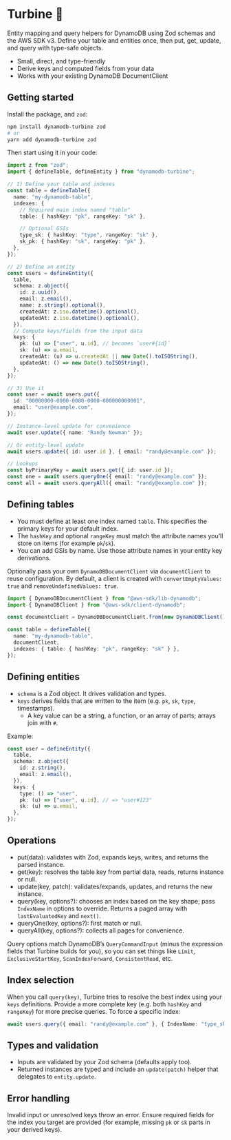# Turbine 🪭

Entity mapping and query helpers for DynamoDB using Zod schemas and the AWS SDK v3. Define your table and entities once, then put, get, update, and query with type-safe objects.

- Small, direct, and type-friendly
- Derive keys and computed fields from your data
- Works with your existing DynamoDB DocumentClient

## Getting started

Install the package, and `zod`:

```sh
npm install dynamodb-turbine zod
# or
yarn add dynamodb-turbine zod
```

Then start using it in your code:

```ts
import z from "zod";
import { defineTable, defineEntity } from "dynamodb-turbine";

// 1) Define your table and indexes
const table = defineTable({
  name: "my-dynamodb-table",
  indexes: {
    // Required main index named "table"
    table: { hashKey: "pk", rangeKey: "sk" },

    // Optional GSIs
    type_sk: { hashKey: "type", rangeKey: "sk" },
    sk_pk: { hashKey: "sk", rangeKey: "pk" },
  },
});

// 2) Define an entity
const users = defineEntity({
  table,
  schema: z.object({
    id: z.uuid(),
    email: z.email(),
    name: z.string().optional(),
    createdAt: z.iso.datetime().optional(),
    updatedAt: z.iso.datetime().optional(),
  }),
  // Compute keys/fields from the input data
  keys: {
    pk: (u) => ["user", u.id], // becomes `user#{id}`
    sk: (u) => u.email,
    createdAt: (u) => u.createdAt || new Date().toISOString(),
    updatedAt: () => new Date().toISOString(),
  },
});

// 3) Use it
const user = await users.put({
  id: "00000000-0000-0000-0000-000000000001",
  email: "user@example.com",
});

// Instance-level update for convenience
await user.update({ name: "Randy Newman" });

// Or entity-level update
await users.update({ id: user.id }, { email: "randy@example.com" });

// Lookups
const byPrimaryKey = await users.get({ id: user.id });
const one = await users.queryOne({ email: "randy@example.com" });
const all = await users.queryAll({ email: "randy@example.com" });
```

## Defining tables

- You must define at least one index named `table`. This specifies the primary keys for your default index.
- The `hashKey` and optional `rangeKey` must match the attribute names you’ll store on items (for example `pk`/`sk`).
- You can add GSIs by name. Use those attribute names in your entity key derivations.

Optionally pass your own `DynamoDBDocumentClient` via `documentClient` to reuse configuration. By default, a client is created with `convertEmptyValues: true` and `removeUndefinedValues: true`.

```ts
import { DynamoDBDocumentClient } from "@aws-sdk/lib-dynamodb";
import { DynamoDBClient } from "@aws-sdk/client-dynamodb";

const documentClient = DynamoDBDocumentClient.from(new DynamoDBClient());

const table = defineTable({
  name: "my-dynamodb-table",
  documentClient,
  indexes: { table: { hashKey: "pk", rangeKey: "sk" } },
});
```

## Defining entities

- `schema` is a Zod object. It drives validation and types.
- `keys` derives fields that are written to the item (e.g. `pk`, `sk`, `type`, timestamps).
    - A key value can be a string, a function, or an array of parts; arrays join with `#`.

Example:

```ts
const user = defineEntity({
  table,
  schema: z.object({
    id: z.string(),
    email: z.email(),
  }),
  keys: {
    type: () => "user",
    pk: (u) => ["user", u.id], // => "user#123"
    sk: (u) => u.email,
  },
});
```

## Operations

- put(data): validates with Zod, expands keys, writes, and returns the parsed instance.
- get(key): resolves the table key from partial data, reads, returns instance or null.
- update(key, patch): validates/expands, updates, and returns the new instance.
- query(key, options?): chooses an index based on the key shape; pass `IndexName` in options to override. Returns a paged array with `lastEvaluatedKey` and `next()`.
- queryOne(key, options?): first match or null.
- queryAll(key, options?): collects all pages for convenience.

Query options match DynamoDB’s `QueryCommandInput` (minus the expression fields that Turbine builds for you), so you can set things like `Limit`, `ExclusiveStartKey`, `ScanIndexForward`, `ConsistentRead`, etc.

## Index selection

When you call `query(key)`, Turbine tries to resolve the best index using your `keys` definitions. Provide a more complete key (e.g. both `hashKey` and `rangeKey`) for more precise queries. To force a specific index:

```ts
await users.query({ email: "randy@example.com" }, { IndexName: "type_sk" });
```

## Types and validation

- Inputs are validated by your Zod schema (defaults apply too).
- Returned instances are typed and include an `update(patch)` helper that delegates to `entity.update`.

## Error handling

Invalid input or unresolved keys throw an error. Ensure required fields for the index you target are provided (for example, missing `pk` or `sk` parts in your derived keys).
